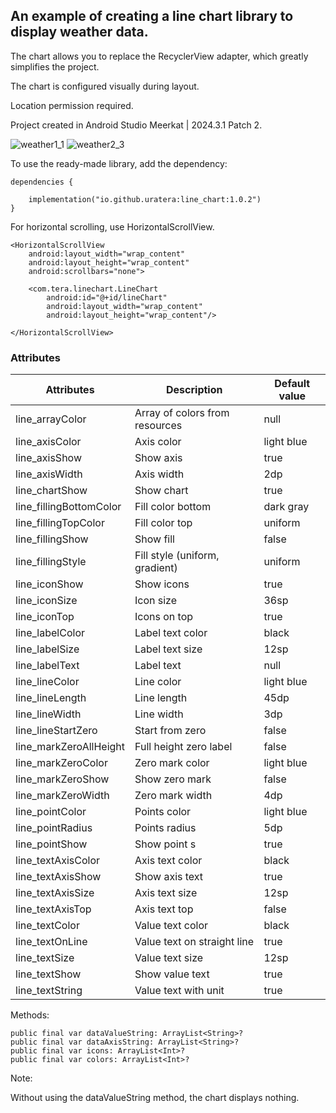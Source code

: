 ## An example of creating a line chart library to display weather data.

The chart allows you to replace the RecyclerView adapter, which greatly simplifies the project.

The chart is configured visually during layout.

Location permission required.

Project created in Android Studio Meerkat | 2024.3.1 Patch 2.

![weather1_1](https://github.com/user-attachments/assets/1a1c4ade-f771-441d-9727-3f185fe0191c)
![weather2_3](https://github.com/user-attachments/assets/e46aa599-4cf0-4bbd-8cb9-4fd4944c8323)

To use the ready-made library, add the dependency:
```
dependencies {

    implementation("io.github.uratera:line_chart:1.0.2")
}
```

For horizontal scrolling, use HorizontalScrollView.
```
<HorizontalScrollView
    android:layout_width="wrap_content"
    android:layout_height="wrap_content"
    android:scrollbars="none">

    <com.tera.linechart.LineChart
        android:id="@+id/lineChart"
        android:layout_width="wrap_content"
        android:layout_height="wrap_content"/>

</HorizontalScrollView>
```
### Attributes
|Attributes              |Description            |Default value
|------------------------|-----------------------|-------------|
line_arrayColor	|Array of colors from resources |null 
line_axisColor	|Axis color             |light blue
line_axisShow	|Show axis              |true
line_axisWidth	|Axis width             |2dp
line_chartShow	|Show chart             |true
line_fillingBottomColor	|Fill color bottom      |dark gray
line_fillingTopColor	|Fill color top         |uniform
line_fillingShow	|Show fill              |false
line_fillingStyle	|Fill style (uniform, gradient) |uniform
line_iconShow	|Show icons             |true
line_iconSize	|Icon size              |36sp
line_iconTop	|Icons on top           |true
line_labelColor	|Label text color       |black
line_labelSize	|Label text size        |12sp
line_labelText	|Label text             |null
line_lineColor	|Line color             |light blue
line_lineLength	|Line length            |45dp
line_lineWidth	|Line width             |3dp
line_lineStartZero	|Start from zero        |false
line_markZeroAllHeight	|Full height zero label |false
line_markZeroColor	|Zero mark color        |light blue
line_markZeroShow	|Show zero mark         |false
line_markZeroWidth	|Zero mark width        |4dp
line_pointColor	|Points color           |light blue
line_pointRadius	|Points radius          |5dp
line_pointShow	|Show point s           |true
line_textAxisColor	|Axis text color        |black
line_textAxisShow	|Show axis text         |true
line_textAxisSize	|Axis text size         |12sp
line_textAxisTop	|Axis text top          |false
line_textColor	|Value text color       |black
line_textOnLine	|Value text on straight line |true
line_textSize	|Value text size        |12sp
line_textShow	|Show value text        |true
line_textString	|Value text with unit   |true

Methods:
```
public final var dataValueString: ArrayList<String>?
public final var dataAxisString: ArrayList<String>?
public final var icons: ArrayList<Int>?
public final var colors: ArrayList<Int>?
```
Note:

Without using the dataValueString method, the chart displays nothing.

